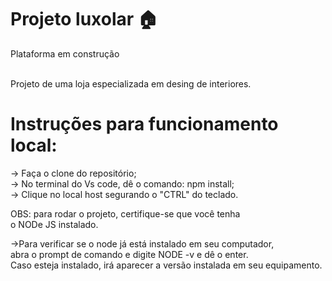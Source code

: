 # Projeto luxolar 🏠 
<p>Plataforma em construção


<br>Projeto de uma loja especializada em desing de interiores.</p>
<h1>Instruções para funcionamento local:</h1>

<p>
  -> Faça o clone do repositório;<br>
   -> No terminal do Vs code, dê o comando: npm install;<br>
   -> Clique no local host segurando o "CTRL" do teclado.<br>
   
  OBS: para rodar o projeto, certifique-se que você tenha<br>
   o NODe JS instalado.<br>

   ->Para verificar se o node já está instalado em seu computador, <br>
   abra o prompt de comando e digite NODE -v e dê o enter.<br>
   Caso esteja instalado, irá aparecer a versão instalada em seu equipamento. 
   
   



</p>

